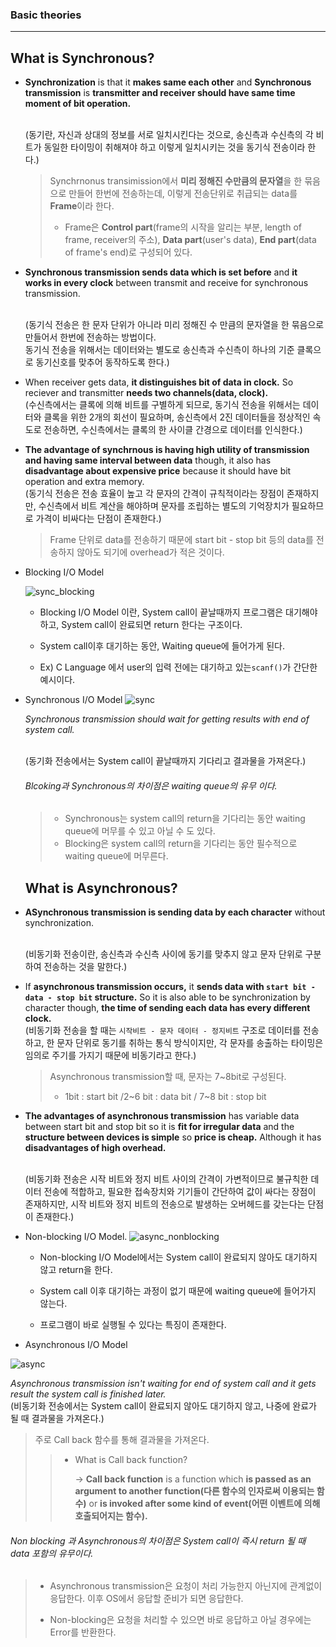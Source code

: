 ### Basic theories

------

## What is Synchronous?

- **Synchronization** is that it **makes same each other** and **Synchronous transmission** is **transmitter and receiver should have same time moment of bit operation.**

  <br>(동기란, 자신과 상대의 정보를 서로 일치시킨다는 것으로, 송신측과 수신측의 각 비트가 동일한 타이밍이 취해져야 하고 이렇게 일치시키는 것을 동기식 전송이라 한다.)

  > Synchrnonus transimission에서 **미리 정해진 수만큼의 문자열**을 한 묶음으로 만들어 한번에 전송하는데, 이렇게 전송단위로 취급되는 data를 **Frame**이라 한다.
  >
  > * Frame은 **Control part**(frame의 시작을 알리는 부분, length of frame, receiver의 주소), **Data part**(user's data), **End part**(data of frame's end)로 구성되어 있다.

- **Synchronous transmission sends data which is set before** and **it works in every clock** between transmit and receive for synchronous transmission.

  <br>(동기식 전송은 한 문자 단위가 아니라 미리 정해진 수 만큼의 문자열을 한 묶음으로 만들어서 한번에 전송하는 방법이다. <br>동기식 전송을 위해서는 데이터와는 별도로 송신측과 수신측이 하나의 기준 클록으로 동기신호를 맞추어 동작하도록 한다.)

- When receiver gets data, **it distinguishes bit of data in clock.** So reciever and transmitter **needs two channels(data, clock).**
  <br>(수신측에서는 클록에 의해 비트를 구별하게 되므로, 동기식 전송을 위해서는 데이터와 클록을 위한 2개의 회선이 필요하며, 송신측에서 2진 데이터들을 정상적인 속도로 전송하면, 수신측에서는 클록의 한 사이클 간경으로 데이터를 인식한다.)

- **The advantage of synchrnous is having high utility of transmission and having same interval between data** though, it also has **disadvantage about expensive price** because it should have bit operation and extra memory.
  <br>(동기식 전송은 전송 효율이 높고 각 문자의 간격이 규칙적이라는 장점이 존재하지만, 수신측에서 비트 계산을 해야하며 문자를 조립하는 별도의 기억장치가 필요하므로 가격이 비싸다는 단점이 존재한다.)

  > Frame 단위로 data를 전송하기 때문에 start bit - stop bit 등의 data를 전송하지 않아도 되기에 overhead가 적은 것이다.

- Blocking I/O Model

  ![sync_blocking](https://user-images.githubusercontent.com/23169707/45291423-1711d300-b52d-11e8-96d5-97e265fec5ae.jpg)

  * Blocking I/O Model 이란, System call이 끝날때까지 프로그램은 대기해야 하고, System call이 완료되면 return 한다는 구조이다.

  * System call이후 대기하는 동안, Waiting queue에 들어가게 된다.

  * Ex) C Language 에서 user의 입력 전에는 대기하고 있는`scanf()`가 간단한 예시이다.

- Synchronous I/O Model
  ![sync](https://user-images.githubusercontent.com/23169707/45291622-a4edbe00-b52d-11e8-9363-b23127b4cacd.jpg)

  *Synchronous transmission should wait for getting results with end of system call.*

  <br>(동기화 전송에서는 System call이 끝날때까지 기다리고 결과물을 가져온다.)

  ###### Blcoking과 Synchronous의 차이점은 waiting queue의 유무 이다.

  > - Synchronous는 system call의 return을 기다리는 동안 waiting queue에 머무를 수 있고 아닐 수 도 있다.
  > - Blocking은 system call의 return을 기다리는 동안 필수적으로 waiting queue에 머무른다.





  ## What is Asynchronous?

- **ASynchronous transmission is sending data by each character** without synchronization.

  <br>(비동기화 전송이란, 송신측과 수신측 사이에 동기를 맞추지 않고 문자 단위로 구분하여 전송하는 것을 말한다.)

- If **asynchronous transmission occurs,** it **sends data with `start bit - data - stop bit` structure.** So it is also able to be synchronization by character though, **the time of sending each data has every different clock.**
  <br>(비동기화 전송을 할 때는 `시작비트 - 문자 데이터 - 정지비트` 구조로 데이터를 전송하고, 한 문자 단위로 동기를 취하는 통식 방식이지만, 각 문자를 송출하는 타이밍은 임의로 주기를 가지기 때문에 비동기라고 한다.)

  > Asynchronous transmission할 때, 문자는 7~8bit로 구성된다.
  >
  > * 1bit : start bit /2~6 bit : data bit / 7~8 bit : stop bit

- **The advantages of asynchronous transmission** has variable data between start bit and stop bit so it is **fit for irregular data** and the **structure between devices is simple** so **price is cheap.** 
  Although it has **disadvantages of high overhead.**

  <br>(비동기화 전송은 시작 비트와 정지 비트 사이의 간격이 가변적이므로 불규칙한 데이터 전송에 적합하고, 필요한 접속장치와 기기들이 간단하여 값이 싸다는 장점이 존재하지만, 시작 비트와 정지 비트의 전송으로 발생하는 오버헤드를 갖는다는 단점이 존재한다.)

- Non-blocking I/O Model.
  ![async_nonblocking](https://user-images.githubusercontent.com/23169707/45293399-0ebc9680-b533-11e8-8f96-583673660d29.jpg)

  * Non-blocking I/O Model에서는 System call이 완료되지 않아도 대기하지 않고 return을 한다.

  * System call 이후 대기하는 과정이 없기 때문에 waiting queue에 들어가지 않는다.

  * 프로그램이 바로 실행될 수 있다는 특징이 존재한다.

- Asynchronous I/O Model

![async](https://user-images.githubusercontent.com/23169707/45293526-64913e80-b533-11e8-8f2b-25f645ec654d.jpg)

*Asynchronous transmission isn't waiting for end of system call and it gets result the system call is finished later.*
<br>(비동기화 전송에서는 System call이 완료되지 않아도 대기하지 않고, 나중에 완료가 될 때 결과물을 가져온다.)

> 주로 Call back 함수를 통해 결과물을 가져온다.
>
> > * What is Call back function?
> >
> >   → **Call back function** is a function which **is passed as an argument to another function(다른 함수의 인자로써 이용되는 함수)** or **is invoked after some kind of event(어떤 이벤트에 의해 호출되어지는 함수).** 
> >

###### Non blocking 과 Asynchronous의 차이점은 System call이 즉시 return 될 때 data 포함의 유무이다.

> * Asynchronous transmission은 요청이 처리 가능한지 아닌지에 관계없이 응답한다. 이후 OS에서 응답할 준비가 되면 응답한다.
>
> * Non-blocking은 요청을 처리할 수 있으면 바로 응답하고 아닐 경우에는 Error를 반환한다.

 